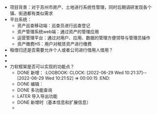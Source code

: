 - 项目背景：对于苏州市房产、土地进行系统性管理，同时后期调研发现各个镇、街道都有类似需求
- 平台系统：
	- 资产巡查移动端：巡查员进行巡查登记
	- 资产管理系统web端：通过资产的管理应用
	- 运营管理平台：通过对用户、应用、数据的管理方便领导与管理员操作
	- 资产缴费H5：用户对租赁资产进行缴费
- 租借归还是否需要允许个人或者公司进行借用人借用？
-
-
- 力软框架是否可以实现的功能点？
	- DONE 新增：
	  :LOGBOOK:
	  CLOCK: [2022-06-29 Wed 10:21:37]--[2022-06-29 Wed 10:21:52] =>  00:00:15
	  :END:
	- DONE 编辑：
	- DONE 多功能查询
	- LATER 导入导出功能
	- DONE 新增时（基本信息和扩展信息）
	-